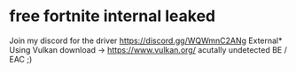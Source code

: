 # free fortnite internal leaked

Join my discord for the driver https://discord.gg/WQWmnC2ANg External* Using Vulkan download -> https://www.vulkan.org/ acutally undetected BE / EAC ;)
